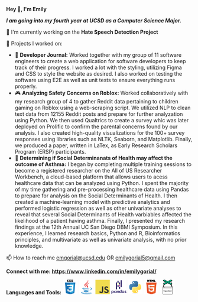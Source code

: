 **Hey :wave:, I'm Emily**

***I am going into my fourth year at UCSD as a Computer Science Major.***

:telescope: I'm currently working on the **Hate Speech Detection Project**

:file_folder: Projects I worked on:

* 📓 **Developer Journal:** Worked together with my group of 11 software engineers to create a web application for software developers to keep track of their progress. I worked a lot with the styling, utilizing Figma and CSS to style the website as desired. I also worked on testing the software using E2E as well as unit tests to ensure everything runs properly.
* 🎮 **Analyzing Safety Concerns on Roblox:** Worked collaboratively with my research group of 4 to gather Reddit data pertaining to children gaming on Roblox using a web-scraping script. We utilized NLP to clean text data from 12155 Reddit posts and prepare for further analyzation using Python. We then used Qualtrics to create a survey whic was later deployed on Prolific to confirm the parental concerns found by our analysis. I also created high-quality visualizations for the 100+ survey responses using libraries such as NLTK, Seaborn, and Matplotlib. Finally, we produced a paper, written in LaTex, as Early Research Scholars Program (ERSP) participants.
* :hospital: **Determining if Social Determinanats of Health may affect the outcome of Asthma:** I began by completing multiple training sessions to become a registered researcher on the All of US Researcher Workbench, a cloud-based platform that allows users to acess healthcare data that can be analyzed using Python. I spent the majority of my time gathering and pre-processing healthcare data using Pandas to prepare for analysis on the Social Determinants of Health. I then created a machine-learning model with predictive analytics and performed logistic regression as well as other univariate analyses to reveal that several Social Determinants of Health varbiables affected the likelihood of a patient having asthma. Finally, I presented my research findings at the 12th Annual UC San Diego DBMI Symposium. In this experience, I learned research basics, Python and R, Bioinformatics principles, and multivariate as well as univariate analysis, with no prior knowledge.

📫 How to reach me emgorial@ucsd.edu OR emilygorial5@gmail.com

**Connect with me: https://www.linkedin.com/in/emilygorial/**

**Languages and Tools:** 
<img src= https://github.com/devicons/devicon/blob/master/icons/css3/css3-original-wordmark.svg width="40" height="40"/>
<img src= https://github.com/devicons/devicon/blob/master/icons/java/java-original.svg width="40" height="40"/>
<img src= https://github.com/devicons/devicon/blob/master/icons/javascript/javascript-original.svg width="40" height="40"/>
<img src= https://github.com/devicons/devicon/blob/master/icons/pandas/pandas-original-wordmark.svg width="40" height="40"/>
<img src= https://github.com/devicons/devicon/blob/master/icons/python/python-original.svg width="40" height="40"/>
<img src= https://github.com/devicons/devicon/blob/master/icons/html5/html5-original-wordmark.svg width="40" height="40"/>
<img src= https://github.com/devicons/devicon/blob/master/icons/puppeteer/puppeteer-original.svg width="40" height="40"/>



